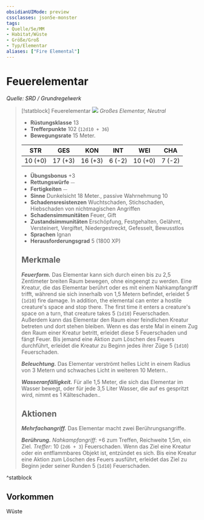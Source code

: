 ```yaml
---
obsidianUIMode: preview
cssclasses: json5e-monster
tags:
- Quelle/5e/MM
- Habitat/Wüste
- Größe/Groß
- Typ/Elementar
aliases: ["Fire Elemental"]
---
```

# Feuerelementar
*Quelle: SRD / Grundregelwerk*  

> [!statblock] Feuerelementar
> ![](token/Feuerelementar.png#token)
> *Großes Elementar, Neutral*
> 
> - **Rüstungsklasse** 13 
> - **Trefferpunkte** 102 (`12d10 + 36`)
> - **Bewegungsrate** 15 Meter.
> 
> |STR|GES|KON|INT|WEI|CHA|
> |:---:|:---:|:---:|:---:|:---:|:---:|
> |10 (+0)|17 (+3)|16 (+3)| 6 (-2)|10 (+0)| 7 (-2)|
> 
> - **Übungsbonus** +3
> - **Rettungswürfe** ⏤
> - **Fertigkeiten** ⏤
> - **Sinne** Dunkelsicht 18 Meter., passive Wahrnehmung 10
> - **Schadensresistenzen** Wuchtschaden, Stichschaden, Hiebschaden von nichtmagischen Angriffen
> - **Schadensimmunitäten** Feuer, Gift
> - **Zustandsimmunitäten** Erschöpfung, Festgehalten, Gelähmt, Versteinert, Vergiftet, Niedergestreckt, Gefesselt, Bewusstlos
> - **Sprachen** Ignan
> - **Herausforderungsgrad** 5 (1800 XP)
> 
> ## Merkmale
> 
> ***Feuerform.*** Das Elementar kann sich durch einen bis zu 2,5 Zentimeter breiten Raum bewegen, ohne eingeengt zu werden. Eine Kreatur, die das Elementar berührt oder es mit einem Nahkampfangriff trifft, während sie sich innerhalb von 1,5 Metern befindet, erleidet 5 (`1d10`) fire damage. In addition, the elemental can enter a hostile creature's space and stop there. The first time it enters a creature's space on a turn, that creature takes 5 (`1d10`) Feuerschaden. Außerdem kann das Elementar den Raum einer feindlichen Kreatur betreten und dort stehen bleiben. Wenn es das erste Mal in einem Zug den Raum einer Kreatur betritt, erleidet diese 5  Feuerschaden und fängt Feuer. Bis jemand eine Aktion zum Löschen des Feuers durchführt, erleidet die Kreatur zu Beginn jedes ihrer Züge 5 (`1d10`) Feuerschaden.
> 
> ***Beleuchtung.*** Das Elementar verströmt helles Licht in einem Radius von 3 Metern und schwaches Licht in weiteren 10 Metern..
> 
> ***Wasseranfälligkeit.*** Für alle 1,5 Meter, die sich das Elementar im Wasser bewegt, oder für jede 3,5 Liter Wasser, die auf es gespritzt wird, nimmt es 1 Kälteschaden..
> 
> ## Aktionen
> 
> ***Mehrfachangriff.*** Das Elementar macht zwei Berührungsangriffe.
> 
> ***Berührung.*** *Nahkampfangriff*: +6 zum Treffen, Reichweite 1,5m, ein Ziel. *Treffer*: 10 (`2d6 + 3`) Feuerschaden. Wenn das Ziel eine Kreatur oder ein entflammbares Objekt ist, entzündet es sich. Bis eine Kreatur eine Aktion zum Löschen des Feuers ausführt, erleidet das Ziel zu Beginn jeder seiner Runden 5 (`1d10`) Feuerschaden.

^statblock

## Vorkommen

Wüste